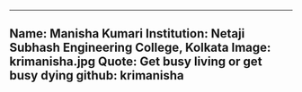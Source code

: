 ---
Name: Manisha Kumari
Institution: Netaji Subhash Engineering College, Kolkata
Image: krimanisha.jpg 
Quote: Get busy living or get busy dying
github: krimanisha
--